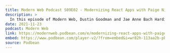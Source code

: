 ```yaml
---
title: Modern Web Podcast S09E02 - Modernizing React Apps with Paige Niedringhaus & Mark Erikson
description: >
  In this episode of Modern Web, Dustin Goodman and Jae Anne Bach Hardie sit down with Paige Niedringhaus and Mark Erikson to talk about modernizing react applications! They discuss Paige's new course on Newline and some of the stories and experiences that inspired it and hear about Mark & Paige's stories of implementing these practices in their recent projects.
date: 2021-11-23
podcast: Modern Web
link: https://modernweb.podbean.com/e/modernizing-react-apps-with-paige-niedringhaus-mark-erikson/
embed: https://www.podbean.com/player-v2/?from=embed&i=wr82h-113aa2b-pb&square=1&share=1&download=1&fonts=Arial&skin=1&font-color=&rtl=0&logo_link=&btn-skin=7&size=300
source: Podbean
---
```

